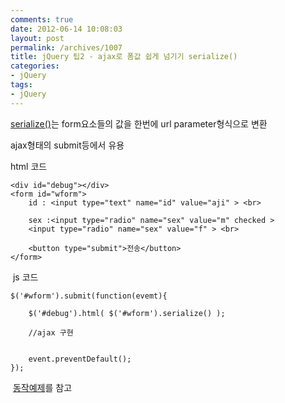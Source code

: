 ```yaml
---
comments: true
date: 2012-06-14 10:08:03
layout: post
permalink: /archives/1007
title: jQuery 팁2 - ajax로 폼값 쉽게 넘기기 serialize()
categories:
- jQuery
tags:
- jQuery
---
```


[serialize()](http://api.jquery.com/serialize/)는 form요소들의 값을 한번에 url parameter형식으로 변환  

ajax형태의 submit등에서 유용





html 코드




    
    <div id="debug"></div>
    <form id="wform">
        id : <input type="text" name="id" value="aji" > <br>
    
        sex :<input type="radio" name="sex" value="m" checked >
        <input type="radio" name="sex" value="f" > <br>
    
        <button type="submit">전송</button>
    </form>
    





​
js 코드




    
    $('#wform').submit(function(evemt){
    
        $('#debug').html( $('#wform').serialize() );
    
        //ajax 구현
    
    
        event.preventDefault();
    });
    





​
[동작예제](http://jsfiddle.net/niceaji/zFhQB/)를 참고



